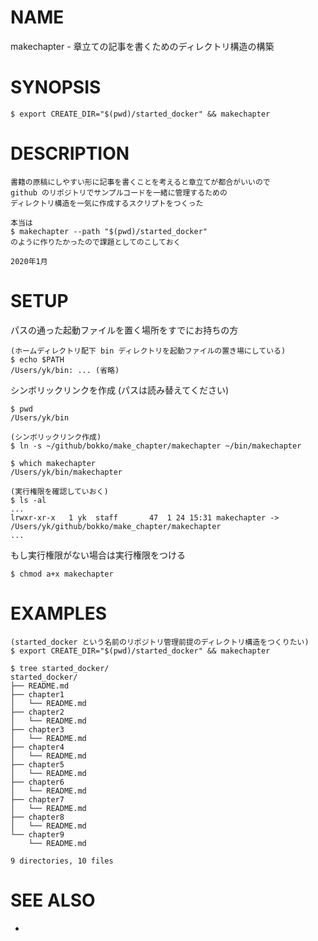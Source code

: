# NAME

makechapter - 章立ての記事を書くためのディレクトリ構造の構築

# SYNOPSIS

```
$ export CREATE_DIR="$(pwd)/started_docker" && makechapter
```

# DESCRIPTION

```
書籍の原稿にしやすい形に記事を書くことを考えると章立てが都合がいいので
github のリポジトリでサンプルコードを一緒に管理するための
ディレクトリ構造を一気に作成するスクリプトをつくった

本当は
$ makechapter --path "$(pwd)/started_docker"
のように作りたかったので課題としてのこしておく

2020年1月
```

# SETUP

パスの通った起動ファイルを置く場所をすでにお持ちの方

```
(ホームディレクトリ配下 bin ディレクトリを起動ファイルの置き場にしている)
$ echo $PATH
/Users/yk/bin: ... (省略)
```

シンボリックリンクを作成 (パスは読み替えてください)

```
$ pwd
/Users/yk/bin

(シンボリックリンク作成)
$ ln -s ~/github/bokko/make_chapter/makechapter ~/bin/makechapter

$ which makechapter
/Users/yk/bin/makechapter

(実行権限を確認していおく)
$ ls -al
...
lrwxr-xr-x   1 yk  staff       47  1 24 15:31 makechapter -> /Users/yk/github/bokko/make_chapter/makechapter
...
```

もし実行権限がない場合は実行権限をつける

```
$ chmod a+x makechapter
```

# EXAMPLES

```
(started_docker という名前のリポジトリ管理前提のディレクトリ構造をつくりたい)
$ export CREATE_DIR="$(pwd)/started_docker" && makechapter

$ tree started_docker/
started_docker/
├── README.md
├── chapter1
│   └── README.md
├── chapter2
│   └── README.md
├── chapter3
│   └── README.md
├── chapter4
│   └── README.md
├── chapter5
│   └── README.md
├── chapter6
│   └── README.md
├── chapter7
│   └── README.md
├── chapter8
│   └── README.md
└── chapter9
    └── README.md

9 directories, 10 files
```

# SEE ALSO

-
